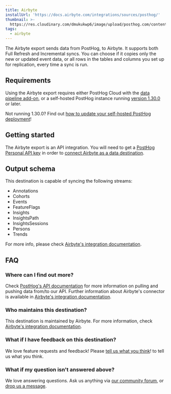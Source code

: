 ```yaml
---
title: Airbyte
installUrl: 'https://docs.airbyte.com/integrations/sources/posthog/'
thumbnail: >-
  https://res.cloudinary.com/dmukukwp6/image/upload/posthog.com/contents/cdp/thumbnails/airbyte.png
tags:
  - airbyte
---
```


The Airbyte export sends data from PostHog, to Airbyte. It supports both Full Refresh and Incremental syncs. You can choose if it copies only the new or updated event data, or all rows in the tables and columns you set up for replication, every time a sync is run.

## Requirements

Using the Airbyte export requires either PostHog Cloud with the [data pipeline add-on](https://us.posthog.com/organization/billing), or a self-hosted PostHog instance running [version 1.30.0](https://posthog.com/blog/the-posthog-array-1-30-0) or later.

Not running 1.30.0? Find out [how to update your self-hosted PostHog deployment](https://posthog.com/docs/runbook/upgrading-posthog)!

## Getting started

The Airbyte export is an API integration. You will need to get a [PostHog Personal API key](https://posthog.com/docs/api) in order to [connect Airbyte as a data destination](https://docs.airbyte.com/integrations/sources/posthog/).

## Output schema

This destination is capable of syncing the following streams:

-   Annotations
-   Cohorts
-   Events
-   FeatureFlags
-   Insights
-   InsightsPath
-   InsightsSessions
-   Persons
-   Trends

For more info, please check [Airbyte's integration documentation](https://docs.airbyte.com/integrations/sources/posthog/).

## FAQ

### Where can I find out more?

Check [PostHog's API documentation](https://posthog.com/docs/api) for more information on pulling and pushing data from/to our API. Further information about Airbyte's connector is available in [Airbyte's integration documentation](https://docs.airbyte.com/integrations/sources/posthog/).

### Who maintains this destination?

This destination is maintained by Airbyte. For more information, check [Airbyte's integration documentation](https://docs.airbyte.com/integrations/sources/posthog/).

### What if I have feedback on this destination?

We love feature requests and feedback! Please [tell us what you think](http://app.posthog.com/home#supportModal)! to tell us what you think.

### What if my question isn't answered above?

We love answering questions. Ask us anything via [our community forum](/questions), or [drop us a message](http://app.posthog.com/home#supportModal). 
